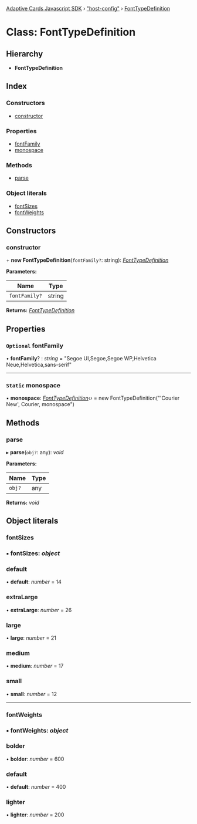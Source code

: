 [Adaptive Cards Javascript SDK](../README.md) › ["host-config"](../modules/_host_config_.md) › [FontTypeDefinition](_host_config_.fonttypedefinition.md)

# Class: FontTypeDefinition

## Hierarchy

* **FontTypeDefinition**

## Index

### Constructors

* [constructor](_host_config_.fonttypedefinition.md#constructor)

### Properties

* [fontFamily](_host_config_.fonttypedefinition.md#optional-fontfamily)
* [monospace](_host_config_.fonttypedefinition.md#static-monospace)

### Methods

* [parse](_host_config_.fonttypedefinition.md#parse)

### Object literals

* [fontSizes](_host_config_.fonttypedefinition.md#fontsizes)
* [fontWeights](_host_config_.fonttypedefinition.md#fontweights)

## Constructors

###  constructor

\+ **new FontTypeDefinition**(`fontFamily?`: string): *[FontTypeDefinition](_host_config_.fonttypedefinition.md)*

**Parameters:**

Name | Type |
------ | ------ |
`fontFamily?` | string |

**Returns:** *[FontTypeDefinition](_host_config_.fonttypedefinition.md)*

## Properties

### `Optional` fontFamily

• **fontFamily**? : *string* = "Segoe UI,Segoe,Segoe WP,Helvetica Neue,Helvetica,sans-serif"

___

### `Static` monospace

▪ **monospace**: *[FontTypeDefinition](_host_config_.fonttypedefinition.md)‹›* = new FontTypeDefinition("'Courier New', Courier, monospace")

## Methods

###  parse

▸ **parse**(`obj?`: any): *void*

**Parameters:**

Name | Type |
------ | ------ |
`obj?` | any |

**Returns:** *void*

## Object literals

###  fontSizes

### ▪ **fontSizes**: *object*

###  default

• **default**: *number* = 14

###  extraLarge

• **extraLarge**: *number* = 26

###  large

• **large**: *number* = 21

###  medium

• **medium**: *number* = 17

###  small

• **small**: *number* = 12

___

###  fontWeights

### ▪ **fontWeights**: *object*

###  bolder

• **bolder**: *number* = 600

###  default

• **default**: *number* = 400

###  lighter

• **lighter**: *number* = 200
